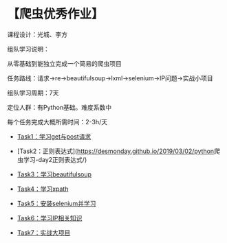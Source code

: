  #  【爬虫优秀作业】

课程设计：光城、李方

组队学习说明：

从零基础到能独立完成一个简易的爬虫项目

任务路线：请求→re→beautifulsoup→lxml→selenium→IP问题→实战小项目

组队学习周期：7天

定位人群：有Python基础。难度系数中

每个任务完成大概所需时间：2-3h/天

* [Task1：学习get与post请求](<https://blog.csdn.net/weixin_42937385/article/details/88048073>)

* [Task2：正则表达式](<https://desmonday.github.io/2019/03/02/python>爬虫学习-day2正则表达式/)

* [Task3：学习beautifulsoup]( <https://blog.csdn.net/weixin_42937385/article/details/88090148>)

* [Task4：学习xpath](<https://blog.csdn.net/naonao77/article/details/88129994>)

* [Task5：安装selenium并学习](https://blog.csdn.net/weixin_42937385/article/details/88150379)

* [Task6：学习IP相关知识](https://blog.csdn.net/weixin_43720396/article/details/88218204)

* [Task7：实战大项目](https://blog.csdn.net/naonao77/article/details/88316754)
